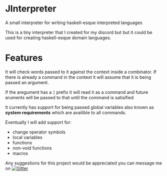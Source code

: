 # JInterpreter
A small interpreter for writing haskell-esque interpreted languages

This is a tiny interpreter that I created for my discord but but it could be used for creating haskell-esque domain languages.

# Features

It will check words passed to it against the context inside a combinator. If there is already a command in the context
it will assume that it is being passed an argument.

If the aregument has a `]` prefix it will read it as a command and future aruments will be passed to that until the
command is satisified

It currently has support for being passed global variables also known as **system requirements** which are availible to all
commands.

Eventually I will add support for:
  * change operator symbols
  * local variables
  * functions
  * non-void functions
  * macros
  
Any suggestions for this project would be appreciated you can message me on [![Gitter](https://img.shields.io/badge/gitter-blue?logo=gitter&style=flat-square)](https://gitter.im/PoetryInCode/JInterpreter/)
